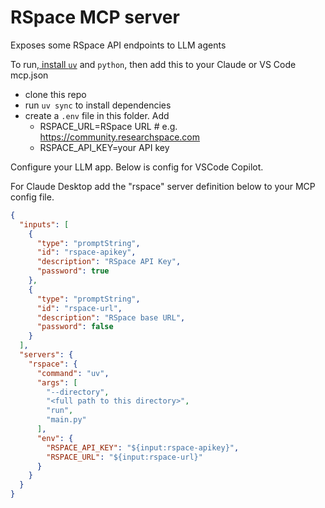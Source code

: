 # RSpace MCP server

Exposes some RSpace API endpoints to LLM agents

To run,[ install `uv`](https://docs.astral.sh/uv/#highlights) and `python`, then add this to your Claude or VS Code mcp.json

- clone this repo
- run `uv sync` to install dependencies
- create a `.env` file in this folder. Add 
  - RSPACE_URL=RSpace URL # e.g. https://community.researchspace.com 
  - RSPACE_API_KEY=your API key
  
Configure your LLM app. Below is config for VSCode Copilot.

For Claude Desktop  add the "rspace" server definition below to your MCP config file.

```json
{
  "inputs": [
    {
      "type": "promptString",
      "id": "rspace-apikey",
      "description": "RSpace API Key",
      "password": true
    },
    {
      "type": "promptString",
      "id": "rspace-url",
      "description": "RSpace base URL",
      "password": false
    }
  ],
  "servers": {
    "rspace": {
      "command": "uv",
      "args": [
        "--directory",
        "<full path to this directory>",
        "run",
        "main.py"
      ],
      "env": {
        "RSPACE_API_KEY": "${input:rspace-apikey}",
        "RSPACE_URL": "${input:rspace-url}"
      }
    }
  }
}
```


